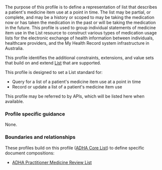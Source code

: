 The purpose of this profile is to define a representation of list that describes a patient's medicine item use at a point in time. The list may be partial, or complete, and may be a history or scoped to may be taking the medication now or has taken the medication in the past or will be taking the medication in the future. This profile is used to group individual statements of medicine item use in the List resource to construct various types of medication usage lists for the electronic exchange of health information between individuals, healthcare providers, and the My Health Record system infrastructure in Australia.

This profile identifies the additional constraints, extensions, and value sets that build on and extend [List](http://hl7.org/fhir/R4/list.html) that are supported. 

This profile is designed to set a List standard for:
* Query for a list of a patient's medicine item use at a point in time
* Record or update a list of a patient's medicine item use

This profile may be referred to by APIs, which will be listed here when available.


### Profile specific guidance
None.


### Boundaries and relationships
These profiles build on this profile ([ADHA Core List](StructureDefinition-dh-list-core-1.html)) to define specific document compositions:
* [ADHA Practitioner Medicine Review List](StructureDefinition-dh-list-medication-use-pmr-1.html) 
